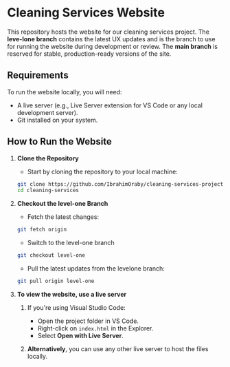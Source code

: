 # Cleaning Services Website  

This repository hosts the website for our cleaning services project. The **leve-lone branch** contains the latest UX updates and is the branch to use for running the website during development or review. The **main branch** is reserved for stable, production-ready versions of the site.  

## Requirements  
To run the website locally, you will need:  
- A live server (e.g., Live Server extension for VS Code or any local development server).  
- Git installed on your system.  

## How to Run the Website  

1. **Clone the Repository**  
   -  Start by cloning the repository to your local machine:  
   ```bash
   git clone https://github.com/IbrahimOraby/cleaning-services-project.git
   cd cleaning-services

2. **Checkout the level-one Branch**  
   -  Fetch the latest changes:
   ```bash
   git fetch origin
   ```
   -  Switch to the level-one branch  
   ```bash
   git checkout level-one
   ```
   -  Pull the latest updates from the levelone branch:
   ```bash
   git pull origin level-one
   ```
   
3. **To view the website, use a live server**
   1. If you're using Visual Studio Code:
      - Open the project folder in VS Code.
      - Right-click on `index.html` in the Explorer.
      - Select **Open with Live Server**.

   2. **Alternatively**, you can use any other live server to host the files locally.
